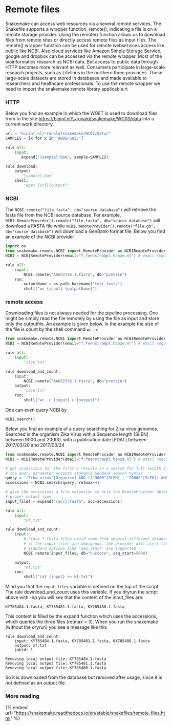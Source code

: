 # Remote files

Snakemake can access web resources via a several remote services. The Snakefile supports a wrapper function, remote(), indicating a file is on a remote storage provider. Using the remote() function allows us to download files from remote sites or directly access remote files as input files. The remote() wrapper function can be used for remote webservices access like public like NCBI. Also cloud services like Amazon Simple Storage Service, google and dropbox can be accessed via the remote wrapper. Most of the bioinformatics research us NCBI data. But access to public data through HTTP becomes more relevant as well. Consumers participate in large-scale research projects, such as Lifelines in the northern three provinces. These large-scale datasets are stored in databases and made available to researchers and healthcare professionals. To use the remote wrapper we need to import the snakemake.remote library applicable.rt

### HTTP

Below you find an example in which the WGET is used to download files from to the site https://bioinf.nl/\~ronald/snakemake/WC03/data into a current work directory.

```python
url = "bioinf.nl/~ronald/snakemake/WC03/data/"
SAMPLES = [x for x in 'ABDEFGHIJ']

rule all:
    input:
       expand("{sample}.bam", sample=SAMPLES)

rule download:
    output:
       "{sample}.bam"
    shell:
        "wget {url}{output}"
```

### NCBI

The `NCBI.remote("file.fasta", db="source database")` will retrieve the fasta file from the NCBI source database. For example, `NCBI.RemoteProvider().remote("file.fasta", db="source database")` will download a FASTA file while `NCBI.RemoteProvider().remote("file.gb", db="source database")` will download a GenBank-format file. Below you find an example of the NCBI provider

```python
import os
from snakemake.remote.NCBI import RemoteProvider as NCBIRemoteProvider
NCBI = NCBIRemoteProvider(email="f.feenstra@pl.hanze.nl") # email required by NCBI

rule all:
    input:
        NCBI.remote("AAH32336.1.fasta", db="protein")
    run:
        outputName = os.path.basename("test.fasta")
        shell("mv {input} {outputName}")
```

### remote access

Downloading files is not always needed for the pipeline processing. One might be simply read the file remotely by using the file as input and store only the outputfile. An example is given below. In the example the size of the file is count by the shell command `wc -c`

```python
from snakemake.remote.NCBI import RemoteProvider as NCBIRemoteProvider
NCBI = NCBIRemoteProvider(email="f.feenstra@pl.hanze.nl") # email required by NCBI to prevent abuse

rule all:
    input:
        "size.txt"

rule download_and_count:
    input:
        NCBI.remote("AAH32336.1.fasta", db="protein")
    output:
        "size.txt"
    run:
        shell("wc -c {input} > {output}")
```

One can even query NCBI by

```
NCBI.search()
```

Below you find an example of a query searching for Zika virus genomes. Searched is the organism Zika Virus with a Sequence length \[SLEN] between 9000 and 20000, with a publication date \[PDAT] between 2017/03/20 and 2017/03/24

```python
from snakemake.remote.NCBI import RemoteProvider as NCBIRemoteProvider
NCBI = NCBIRemoteProvider(email="f.feenstra@pl.hanze.nl") # email required by NCBI to prevent abuse

# get accessions for the first 3 results in a search for full-length Zika virus genomes
# the query parameter accepts standard GenBank search syntax
query = '"Zika virus"[Organism] AND (("9000"[SLEN] : "20000"[SLEN]) AND ("2017/03/20"[PDAT] : "2017/03/24"[PDAT])) '
accessions = NCBI.search(query, retmax=4)

# give the accessions a file extension to help the RemoteProvider determine the
# proper output type.
input_files = expand("{acc}.fasta", acc=accessions)

rule all:
    input:
        "mf.txt"

rule download_and_count:
    input:
        # Since *.fasta files could come from several different databases, specify the database here.
        # if the input files are ambiguous, the provider will alert the user with possible options
        # standard options like "seq_start" are supported
        NCBI.remote(input_files, db="nuccore", seq_start=5000)

    output:
        "mf.txt"
    run:
        shell("cat {input} >> mf.txt")
```

Mind you that the `input_files` variable is defined on the top of the script. The rule download\_and\_count uses this variable. If you dryrun the script above with -np you will see that the content of the input\_files are:

```
KY785484.1.fasta, KY785481.1.fasta, KY785480.1.fasta
```

This content is filled by the expand function which uses the accessions, which queries the three files (retmax = 3). When you run the snakemake (without the dryrun) you see a message like this

```
rule download_and_count:
    input: KY785484.1.fasta, KY785481.1.fasta, KY785480.1.fasta
    output: mf.txt
    jobid: 1

Removing local output file: KY785484.1.fasta
Removing local output file: KY785481.1.fasta
Removing local output file: KY785480.1.fasta
```

So it is downloaded from the database but removed after usage, since it is not defined as an output file.

### More reading

{% embed url="https://snakemake.readthedocs.io/en/stable/snakefiles/remote_files.html" %}
